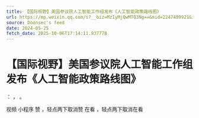```yaml
---
title: 【国际视野】美国参议院人工智能工作组发布《人工智能政策路线图》
url: https://mp.weixin.qq.com/s?__biz=MzIyMjQwMTQ3Ng==&mid=2247489921&idx=1&sn=15a2c83ae5bc1d72078c37a11a5e4042
source: Doonsec's feed
date: 2024-05-25
fetch_date: 2025-10-06T17:14:11.937778
---
```


# 【国际视野】美国参议院人工智能工作组发布《人工智能政策路线图》

：
，
。

视频
小程序
赞
，轻点两下取消赞
在看
，轻点两下取消在看